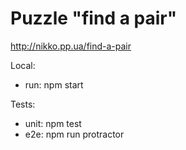 # Puzzle "find a pair"
http://nikko.pp.ua/find-a-pair

Local:
- run: npm start

Tests:
- unit: npm test
- e2e: npm run protractor
